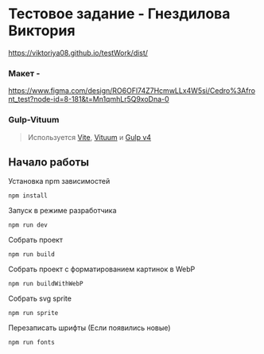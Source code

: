 # Тестовое задание - Гнездилова Виктория
https://viktoriya08.github.io/testWork/dist/

### Макет -
https://www.figma.com/design/RO6OFl74Z7HcmwLLx4W5si/Cedro%3Afront_test?node-id=8-181&t=Mn1qmhLr5Q9xoDna-0


### Gulp-Vituum

> Используется [Vite](https://vitejs.dev/), [Vituum](https://vituum.dev/) и [Gulp v4](https://gulpjs.com/)

## Начало работы

Установка npm зависимостей

```
npm install
```

Запуск в режиме разработчика

```
npm run dev
```

Собрать проект

```
npm run build
```
Собрать проект с форматированием картинок в WebP

```
npm run buildWithWebP
```

Собрать svg sprite

```
npm run sprite
```

Перезаписать шрифты (Если появились новые)

```
npm run fonts
```
